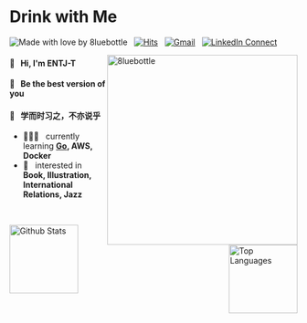 # Drink with Me

![Made with love by 8luebottle](https://img.shields.io/badge/Made%20with%20%E2%9D%A4%EF%B8%8Fby-%208luebottle%20-blue) &nbsp;
[![Hits](https://hits.seeyoufarm.com/api/count/incr/badge.svg?url=https%3A%2F%2Fgithub.com%2F8luebottle%2F8luebottle)](https://hits.seeyoufarm.com)  &nbsp;
[![Gmail](https://img.shields.io/badge/%20-Send%20Mail-black?color=14171A&labelColor=ef5350&logo=gmail&logoColor=ffffff)](mailto:itbiz.irs@gmail.com?subject=From%20GitHub&body=Hi,%208luebottle.%20Found%20you%20from%20GitHub.) &nbsp;
[![LinkedIn Connect](https://img.shields.io/badge/%20-LinkedIn-black?color=0E76A8&labelColor=FFFFFF&logo=linkedin&logoColor=0E76A8)](https://www.linkedin.com/in/irentre/) 

<img width="333" alt="8luebottle" align="right" src="https://user-images.githubusercontent.com/48475824/87215634-674d5c80-c373-11ea-841f-23a8596db286.gif">

#### 🙌  &nbsp; Hi, I'm ENTJ-T
#### 📣  &nbsp; Be the best version of you
#### 📣  &nbsp; 学而时习之，不亦说乎


* 👩🏻‍💻  &nbsp; currently learning **[Go](https://github.com/8luebottle/8luebottle/wiki/Go), AWS, Docker**
* 💜 &nbsp; interested in **Book, Illustration, International Relations, Jazz**
<br>

<p>
  <img height="120" align="left" alt="Github Stats" src="https://github-readme-stats.vercel.app/api?username=8luebottle&hide_title=true&hide=contribs&show_icons=true&count_private=true&include_all_commits=true&theme=algolia">
  <img height="120" align="right" alt="Top Languages" src="https://github-readme-stats.vercel.app/api/top-langs/?username=8luebottle&hide_title=true&hide=html,css&layout=compact&theme=algolia">
</p>
